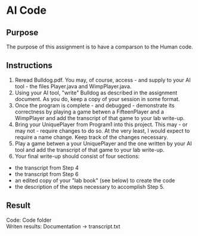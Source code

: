 # AI Code

## Purpose 
The purpose of this assignment is to have a comparson to the Human code.

## Instructions 
1. Reread Bulldog.pdf. You may, of course, access - and supply to your AI tool - the files Player.java and WimpPlayer.java.
2. Using your AI tool, "write" Bulldog as described in the assignment document. As you do, keep a copy of your session in some format.
3. Once the program is complete - and debugged - demonstrate its correctness by playing a game betwen a FifteenPlayer and a WimpPlayer and add the transcript of that game to your lab write-up.
4. Bring your UniquePlayer from Program1 into this project. This may - or may not - require changes to do so. At the very least, I would expect to require a name change. Keep track of the changes necessary.
5. Play a game betwen a your UniquePlayer and the one written by your AI tool and add the transcript of that game to your lab write-up.
6. Your final write-up should consist of four sections:
  - the transcript from Step 4
  - the transcript from Step 6
  - an edited copy of your "lab book" (see below) to create the code
  - the description of the steps necessary to accomplish Step 5.



## Result
Code: Code folder  
Writen results: Documentation -> transcript.txt 



